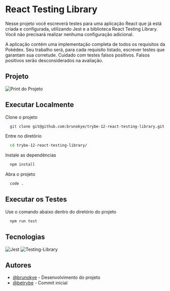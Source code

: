 # React Testing Library

Nesse projeto você escreverá testes para uma aplicação React que já está criada e configurada, utilizando Jest e a biblioteca React Testing Library. Você não precisará realizar nenhuma configuração adicional.

A aplicação contém uma implementação completa de todos os requisitos da Pokédex. Seu trabalho será, para cada requisito listado, escrever testes que garantam sua corretude. Cuidado com testes falsos positivos. Falsos positivos serão desconsiderados na avaliação.

## Projeto

![Print do Projeto](https://i.imgur.com/H3otuyT.png)

## Executar Localmente

Clone o projeto 

```bash
  git clone git@github.com:brunokye/trybe-12-react-testing-library.git
```

Entre no diretório

```bash
  cd trybe-12-react-testing-library/
```

Instale as dependências

```bash
  npm install
```

Abra o projeto

```bash
  code .
```

## Executar os Testes

Use o comando abaixo dentro do diretório do projeto

```bash
  npm run test
```

## Tecnologias

![Jest](https://img.shields.io/badge/-jest-%23C21325?style=for-the-badge&logo=jest&logoColor=white)
![Testing-Library](https://img.shields.io/badge/-TestingLibrary-%23E33332?style=for-the-badge&logo=testing-library&logoColor=white) 

## Autores

- [@brunokye](https://github.com/brunokye) - Desenvolvimento do projeto
- [@betrybe](https://github.com/betrybe) - Commit inicial
